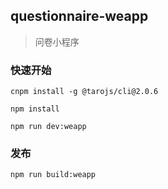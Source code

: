 ## questionnaire-weapp

> 问卷小程序

### 快速开始

```
cnpm install -g @tarojs/cli@2.0.6

npm install

npm run dev:weapp

```

### 发布

```
npm run build:weapp
```
